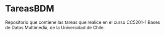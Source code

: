 # TareasBDM
Repositorio que contiene las tareas que realice en el curso CC5201-1 Bases de Datos Multimedia, de la Universidad de Chile.
